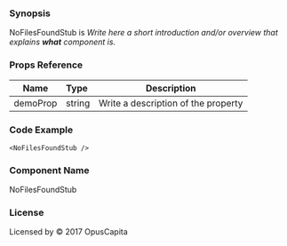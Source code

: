 ### Synopsis

NoFilesFoundStub is 
*Write here a short introduction and/or overview that explains **what** component is.*

### Props Reference

| Name                           | Type                    | Description                                                 |
| ------------------------------ | :---------------------- | ----------------------------------------------------------- |
| demoProp                       | string                  | Write a description of the property                         |

### Code Example

```
<NoFilesFoundStub />
```

### Component Name

NoFilesFoundStub

### License

Licensed by © 2017 OpusCapita

